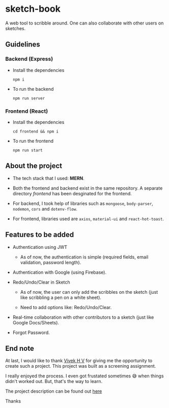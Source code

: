 # sketch-book

A web tool to scribble around. One can also collaborate with other users on sketches.

## Guidelines

### Backend (Express)

- Install the dependencies
  ```
  npm i
  ```
- To run the backend
  ```
  npm run server
  ```

### Frontend (React)

- Install the dependencies
  ```
  cd frontend && npm i
  ```
- To run the frontend
  ```
  npm run start
  ```

## About the project

- The tech stack that I used: **MERN**.

- Both the frontend and backend exist in the same repository. A separate directory _frontend_ has been desginated for the frontend.

- For backend, I took help of libraries such as `mongoose`, `body-parser`, `nodemon`, `cors` and `dotenv-flow`.

- For frontend, libraries used are `axios`, `material-ui` and `react-hot-toast`.

## Features to be added

- Authentication using JWT

  - As of now, the authentication is simple (required fields, email validation, password length).

- Authentication with Google (using Firebase).

- Redo/Undo/Clear in Sketch

  - As of now, the user can only add the scribbles on the sketch (just like scribbling a pen on a white sheet).

  - Need to add options like: Redo/Undo/Clear.

- Real-time collaboration with other contributors to a sketch (just like Google Docs/Sheets).

- Forgot Password.

## End note

At last, I would like to thank [Vivek H V](https://www.linkedin.com/in/vivek-h-v/) for giving me the opportunity to create such a project. This project was built as a screening assignment.

I really enjoyed the process. I even got frustated sometimes :sweat_smile: when things didn't worked out. But, that's the way to learn.

The project description can be found out [here](https://naya-studio.notion.site/Full-Stack-Engineer-Task-274013fbb7cf4d0a8f8eab876b6d5ff0)

Thanks
